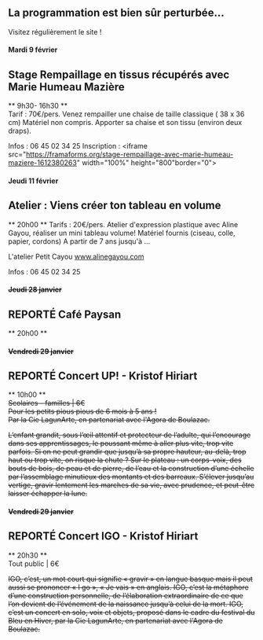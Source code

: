 <!-- Exemple:

#### mardi 10 mars
## Café Oc.
** A partir de 18h30 **  
Où l'on partage <del>un bon repas à 8 €</del> tout en bavardant en occitan...   
__En auberge espagnole ! ! !__  
Chasdun pòrta son minjat e n'um boira tot aquò. Chacun apporte son repas et on mélange le tout. 
 [>>>> SOYEZ BENEVOLE,CLIQUEZ ICI<<<](http://www.date.marsnet.org/zqqlm9esy2sd2tfo)

fin exemple -->


## La programmation est bien sûr perturbée...
Visitez régulièrement le site !

#### Mardi 9 février

## Stage Rempaillage en tissus récupérés avec Marie Humeau Mazière
** 9h30- 16h30 **  
Tarif : 70€/pers.
Venez rempailler une chaise de taille classique ( 38 x 36 cm)
Matériel non compris. Apporter sa chaise et son tissu (environ deux draps).

Infos : 06 45 02 34 25
Inscription :     <iframe src="https://framaforms.org/stage-rempaillage-avec-marie-humeau-maziere-1612380263" width="100%" height="800"border="0">
    </iframe>
  



#### Jeudi 11 février

## Atelier : Viens créer ton tableau en volume
** 20h00 ** 
Tarifs : 20€/pers.
Atelier d'expression plastique avec Aline Gayou, réaliser un mini tableau volume!
Matériel fournis (ciseau, colle, papier, cordons)
A partir de 7 ans jusqu'à ...

L'atelier Petit Cayou
www.alinegayou.com

Infos : 06 45 02 34 25


#### <del>Jeudi 28 janvier</del>

## REPORTÉ Café Paysan
** 20h00 **  


#### <del>Vendredi 29 janvier</del>

## REPORTÉ Concert UP! - Kristof Hiriart
** 10h00 **  
<del>Scolaires - familles | 6€   
Pour les petits pious pious de 6 mois à 5 ans !  
Par la Cie LagunArte, en partenariat avec l'Agora de Boulazac.</del>

<del>L’enfant grandit, sous l’œil attentif et protecteur de l’adulte, qui l’encourage dans ses apprentissages, le poussant même à aller plus vite, trop vite parfois.
Si on ne peut grandir que jusqu’à sa propre hauteur, au-delà, trop haut ou trop vite, on risque la chute ?
Sur le plateau : un corps-voix, des bouts de bois, de peau et de pierre, de l’eau et la construction d’une échelle par l’assemblage minutieux des montants et des barreaux. S’élever jusqu’au vertige, gravir lentement les marches de sa vie, avec prudence, et peut-être laisser échapper la lune.</del>

#### <del>Vendredi 29 janvier</del>

## REPORTÉ Concert IGO - Kristof Hiriart
** 20h30 **  
Tout public | 6€ 

<del>IGO, c’est, un mot court qui signifie « gravir » en langue basque mais il peut aussi se prononcer « I go », « Je vais » en anglais. IGO, c’est la métaphore d’une construction personnelle, de l’élaboration extraordinaire de ce que l’on devient de l’événement de la naissance jusqu’à celui de la mort.
IGO, c’est un concert en solo, voix et objets, proposé dans le cadre du festival du Bleu en Hiver, par la Cie LagunArte, en partenariat avec l'Agora de Boulazac.
</del>
